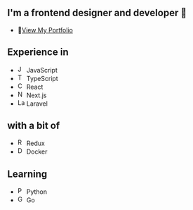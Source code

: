 ## I'm a frontend designer and developer 👋
- 🌭[View My Portfolio](https://www.nickdc.dev)

## Experience in
- <img src="https://cdn.jsdelivr.net/gh/devicons/devicon/icons/javascript/javascript-original.svg" width="16" alt="JS" /> JavaScript
- <img src="https://cdn.jsdelivr.net/gh/devicons/devicon/icons/typescript/typescript-original.svg" width="16" alt="TS" /> TypeScript
- <img src="https://cdn.jsdelivr.net/gh/devicons/devicon/icons/react/react-original.svg" width="16" alt="CRA" /> React
- <img src="https://cdn.jsdelivr.net/gh/devicons/devicon/icons/nextjs/nextjs-original.svg" width="16" alt="Next.js" /> Next.js
- <img src="https://cdn.jsdelivr.net/gh/devicons/devicon@latest/icons/laravel/laravel-original.svg" width="16" alt="Laraavel" /> Laravel

## with a bit of
- <img src="https://cdn.jsdelivr.net/gh/devicons/devicon/icons/redux/redux-original.svg" width="16" alt="Redux" /> Redux
- <img src="https://cdn.jsdelivr.net/gh/devicons/devicon/icons/docker/docker-plain.svg" width="16" alt="Docker" /> Docker

## Learning
- <img src="https://cdn.jsdelivr.net/gh/devicons/devicon/icons/python/python-original.svg" width="16" alt="Python" /> Python
- <img src="https://cdn.jsdelivr.net/gh/devicons/devicon/icons/go/go-original.svg" width="16" alt="Go" /> Go
